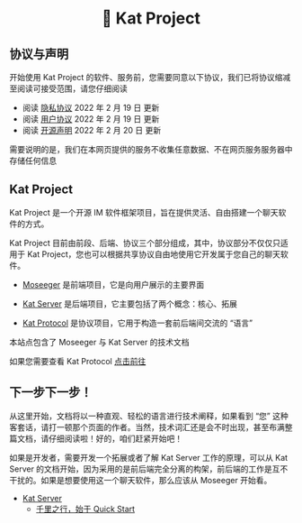 <h1 align="center">🌋 Kat Project</h1>

## 协议与声明

开始使用 Kat Project 的软件、服务前，您需要同意以下协议，我们已将协议缩减至阅读可接受范围，请您仔细阅读

- 阅读 [隐私协议](privacy-policy.md) 2022 年 2 月 19 日 更新
- 阅读 [用户协议](terms-of-use.md) 2022 年 2 月 19 日 更新
- 阅读 [开源声明](open-source-license.md) 2022 年 2 月 20 日 更新

需要说明的是，我们在本网页提供的服务不收集任意数据、不在网页服务服务器中存储任何信息

## Kat Project

Kat Project 是一个开源 IM 软件框架项目，旨在提供灵活、自由搭建一个聊天软件的方式。

Kat Project 目前由前段、后端、协议三个部分组成，其中，协议部分不仅仅只适用于 Kat Project，您也可以根据共享协议自由地使用它开发属于您自己的聊天软件。

- [Moseeger](https://github.com/CatkatPowered/moseeger) 是前端项目，它是向用户展示的主要界面

- [Kat Server](https://github.com/CatkatPowered/kat-server) 是后端项目，它主要包括了两个概念：核心、拓展

- [Kat Protocol](https://github.com/CatkatPowered/kat-protocol) 是协议项目，它用于构造一套前后端间交流的 “语言”

本站点包含了 Moseeger 与 Kat Server 的技术文档

如果您需要查看 Kat Protocol [点击前往](https://protocol.catkatpowered.com/)

## 下一步下一步！

从这里开始，文档将以一种直观、轻松的语言进行技术阐释，如果看到 “您” 这种客套话，请打一顿那个页面的作者。当然，技术词汇还是会不时出现，甚至布满整篇文档，请仔细阅读啦！好的，咱们赶紧开始吧！

如果是开发者，需要开发一个拓展或者了解 Kat Server 工作的原理，可以从 Kat Server 的文档开始，因为采用的是前后端完全分离的构架，前后端的工作是互不干扰的。如果是想要使用这一个聊天软件，那么应该从 Moseeger 开始看。

- [Kat Server](kat-server.md)
  - [千里之行，始于 Quick Start](kat-server-quick-start.md)
